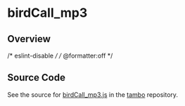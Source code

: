 # birdCall_mp3

## Overview

/* eslint-disable */
/* @formatter:off */



## Source Code

See the source for [birdCall_mp3.js](https://github.com/phetsims/tambo/blob/main/sounds/demo-and-test/birdCall_mp3.js) in the [tambo](https://github.com/phetsims/tambo) repository.
